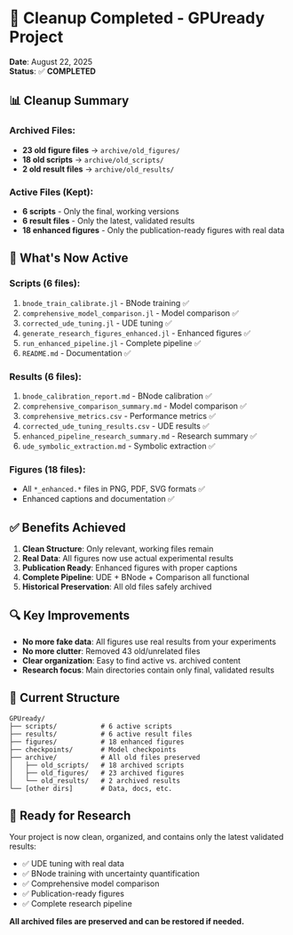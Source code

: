 # 🧹 Cleanup Completed - GPUready Project

**Date**: August 22, 2025  
**Status**: ✅ **COMPLETED**

## 📊 Cleanup Summary

### **Archived Files:**
- **23 old figure files** → `archive/old_figures/`
- **18 old scripts** → `archive/old_scripts/`
- **2 old result files** → `archive/old_results/`

### **Active Files (Kept):**
- **6 scripts** - Only the final, working versions
- **6 result files** - Only the latest, validated results
- **18 enhanced figures** - Only the publication-ready figures with real data

## 🎯 What's Now Active

### **Scripts (6 files):**
1. `bnode_train_calibrate.jl` - BNode training ✅
2. `comprehensive_model_comparison.jl` - Model comparison ✅
3. `corrected_ude_tuning.jl` - UDE tuning ✅
4. `generate_research_figures_enhanced.jl` - Enhanced figures ✅
5. `run_enhanced_pipeline.jl` - Complete pipeline ✅
6. `README.md` - Documentation ✅

### **Results (6 files):**
1. `bnode_calibration_report.md` - BNode calibration ✅
2. `comprehensive_comparison_summary.md` - Model comparison ✅
3. `comprehensive_metrics.csv` - Performance metrics ✅
4. `corrected_ude_tuning_results.csv` - UDE results ✅
5. `enhanced_pipeline_research_summary.md` - Research summary ✅
6. `ude_symbolic_extraction.md` - Symbolic extraction ✅

### **Figures (18 files):**
- All `*_enhanced.*` files in PNG, PDF, SVG formats ✅
- Enhanced captions and documentation ✅

## ✅ Benefits Achieved

1. **Clean Structure**: Only relevant, working files remain
2. **Real Data**: All figures now use actual experimental results
3. **Publication Ready**: Enhanced figures with proper captions
4. **Complete Pipeline**: UDE + BNode + Comparison all functional
5. **Historical Preservation**: All old files safely archived

## 🔍 Key Improvements

- **No more fake data**: All figures use real results from your experiments
- **No more clutter**: Removed 43 old/unrelated files
- **Clear organization**: Easy to find active vs. archived content
- **Research focus**: Main directories contain only final, validated results

## 📁 Current Structure

```
GPUready/
├── scripts/           # 6 active scripts
├── results/           # 6 active result files  
├── figures/           # 18 enhanced figures
├── checkpoints/       # Model checkpoints
├── archive/           # All old files preserved
│   ├── old_scripts/   # 18 archived scripts
│   ├── old_figures/   # 23 archived figures
│   └── old_results/   # 2 archived results
└── [other dirs]       # Data, docs, etc.
```

## 🎉 Ready for Research

Your project is now clean, organized, and contains only the latest validated results:
- ✅ UDE tuning with real data
- ✅ BNode training with uncertainty quantification  
- ✅ Comprehensive model comparison
- ✅ Publication-ready figures
- ✅ Complete research pipeline

**All archived files are preserved and can be restored if needed.**
